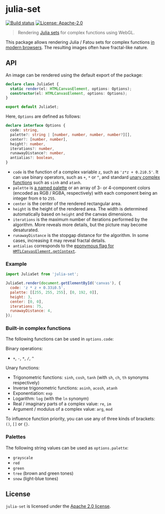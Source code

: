 # julia-set

[![Build status][travis-image]][travis-url]
[![License: Apache-2.0][license-image]][license-url]

[travis-image]: https://img.shields.io/travis/com/slowli/julia-set.svg
[travis-url]: https://travis-ci.com/slowli/julia-set/
[license-image]: https://img.shields.io/github/license/slowli/julia-set.svg
[license-url]: https://github.com/slowli/julia-set/blob/master/LICENSE   

> Rendering [Julia sets] for complex functions using WebGL.

This package allows rendering Julia / Fatou sets for complex functions [in modern browsers][webgl-support].
The resulting images often have fractal-like nature.

## API

An image can be rendered using the default export of the package:

```typescript
declare class JuliaSet {
  static render(el: HTMLCanvasElement, options: Options);
  constructor(el: HTMLCanvasElement, options: Options);
}

export default JuliaSet;
```

Here, `Options` are defined as follows:

```typescript
declare interface Options {
  code: string,
  palette?: string | [number, number, number, number?][],
  center?: [number, number],
  height?: number,
  iterations?: number,
  runawayDistance?: number,
  antialias?: boolean,
}
```

- `code` is the function of a complex variable `z`, such as `'z*z + 0.2i0.5'`.
  It can use binary operators, such as `+`, `*` or `^`, and standard
  [unary complex functions](#built-in-complex-functions) such as `sinh` and `atanh`.
- `palette` is [a named palette](#palettes) or an array of 3- or 4-component colors
  (encoded as RGB / RGBA, respectively) with each component being an integer from `0` to `255`.
- `center` is the center of the rendered rectangular area.
- `height` is the height of the rendered area. The width is determined automatically based on `height`
  and the canvas dimensions.
- `iterations` is the maximum number of iterations performed by the algorithm.
  More reveals more details, but the picture may become desaturated.
- `runawayDistance` is the stopgap distance for the algorithm. In some cases, increasing
  it may reveal fractal details. 
- `antialias` corresponds to the [eponymous flag for `HMTLCanvasElement.getContext`][getContext()].

### Example

```javascript
import JuliaSet from 'julia-set';

JuliaSet.render(document.getElementById('canvas'), {
  code: 'z * z + 0.33i0.5',
  palette: [[255, 255, 255], [0, 192, 0]],
  height: 3,
  center: [0, 0],
  iterations: 75,
  runawayDistance: 4,
});
```

### Built-in complex functions

The following functions can be used in `options.code`:

Binary operations:

- `+`, `-`, `*`, `/`, `^`

Unary functions:

- Trigonometric functions: `sinh`, `cosh`, `tanh` (with `sh`, `ch`, `th` synonyms respectively)
- Inverse trigonometric functions: `asinh`, `acosh`, `atanh`
- Exponentiation: `exp`
- Logarithm: `log` (with the `ln` synonym)
- Real / imaginary parts of a complex value: `re`, `im`
- Argument / modulus of a complex value: `arg`, `mod`

To influence function priority, you can use any of three kinds of brackets: `()`, `[]` or `{}`.

### Palettes

The following string values can be used as `options.palette`:

- `grayscale`
- `red`
- `green`
- `tree` (brown and green tones)
- `snow` (light-blue tones)

## License

`julia-set` is licensed under the [Apache 2.0 license][license].

[Julia sets]: https://en.wikipedia.org/wiki/Julia_set
[webgl-support]: https://caniuse.com/#feat=webgl
[getContext()]: https://developer.mozilla.org/en-US/docs/Web/API/HTMLCanvasElement/getContext
[license]: https://www.apache.org/licenses/LICENSE-2.0
